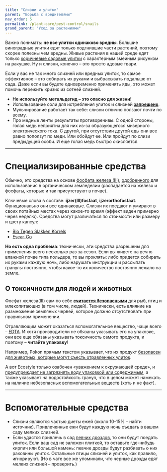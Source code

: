 ```yaml
---
title: "Слизни и улитки"
parent: "Борьба с вредителями"
nav_order: 5
permalink: /plant-care/pest-control/snails
grand_parent: "Уход за растениями"
---
```


Важно понимать: **не все улитки одинаково вредны**. Большие виноградные улитки едят только подгнившие части растений, поэтому скорее полезны чем вредны. Живые растения в нашей среде едят только [коричневые садовые улитки](https://nl.wikipedia.org/wiki/Segrijnslak) с характерным змеиным рисунком на ракушке. Ну и слизни, конечно – это просто адовые твари.

Если у вас не так много слизней или вредных улиток, то самое эффективное – это собирать их руками и выбрасывать подальше от сада. Даже если вы будете одновременно применять яды, это может помочь пережить кризис из сотней слизней.

- **Не используйте метальдегид – это опасно для жизни!**
- Использование соли для истребления улиток и слизней **[запрещено](https://www.milieucentraal.nl/huis-en-tuin/ongediertebestrijding/bestrijdingsmiddelen-en-het-milieu/)**.
- Мульчирование работает так себе: слизни отлично ползают почти по всему.
- Про медные ленты результаты противоречивы. С одной стороны, голая медь неприятна для них из-за образующегося мизерного электрического тока. С другой, при отсутствии другой еды они все равно поползут по меди. Или обойдут ее. Или пройдут по слизи предыдущей особи. И еще голая медь быстро окисляется.

---

# Специализированные средства

Обычно, это средства на основе [фосфата железа (Ⅲ)](https://ru.wikipedia.org/wiki/%D0%A4%D0%BE%D1%81%D1%84%D0%B0%D1%82_%D0%B6%D0%B5%D0%BB%D0%B5%D0%B7%D0%B0(III)), [одобренного](https://eur-lex.europa.eu/LexUriServ/LexUriServ.do?uri=CONSLEG:2008R0889:20130101:EN:PDF) для использования в органическом земледелии (распадается на железо и фосфаты, которые и так присутствуют в почве). 

Ключевые слова в составе: **ijzer(Ⅲ)fosfaat**, **ijzerorthofosfaat**. Функционально они все одинаковые. Слизни их поедают и умирают в своих потайных местах через какое-то время (эффект виден примерно через неделю). Средства могут различаться по стоимости или размеру и цвету капсул:

- [Bio Tegen Slakken Korrels](https://www.pokon.nl/producten/item/pokon-tegen-slakken-korrels-450-gr/)
- [Escar-Go](https://www.ecostyle.nl/c/problemen-en-plagen/escar-go)

**Но есть одна проблема**: технически, эти средства разрешены для применения всего несколько раз за сезон. Если вы живете на вечно влажной почве типа польдера, то вы прокляты: либо придется собирать их руками каждую ночь, либо нарушать инструкции и рассыпать гранулы постоянно, чтобы какое-то их количество постоянно лежало на земле.

## О токсичности для людей и животных

Фосфат железа(Ⅲ) сам по себе **[считается безопасными](https://www3.epa.gov/pesticides/chem_search/reg_actions/registration/fs_PC-034903_01-Mar-01.pdf)** для рыб, птиц и млекопитающих (в том числе, людей). Технически, есть влияние на размножение земляных червей, которое должно отсутствовать при правильном применении.

Отравляющим может оказаться вспомогательное вещество, чаще всего – [EDTA](https://ru.wikipedia.org/wiki/%D0%AD%D1%82%D0%B8%D0%BB%D0%B5%D0%BD%D0%B4%D0%B8%D0%B0%D0%BC%D0%B8%D0%BD%D1%82%D0%B5%D1%82%D1%80%D0%B0%D1%83%D0%BA%D1%81%D1%83%D1%81%D0%BD%D0%B0%D1%8F_%D0%BA%D0%B8%D1%81%D0%BB%D0%BE%D1%82%D0%B0). И хотя производители не обязаны указывать его на упаковке, они все еще обязаны указывать токсичность самого продукта, и поэтому – **читайте упаковку**!

Например, Pokon прямым текстом указывает, что их продукт [безопасен для животных, которые могут съесть отравленных улиток](https://www.pokon.nl/producten/item/pokon-tegen-slakken-korrels-450-gr/#:~:text=Huisdieren%2C%20vogels%20en%20egels%20ondervinden%20geen%20schade%20van%20het%20eten%20van%20deze%20dode%20slakken.).

А вот Ecostyle только озабочен «уважением к окружающей среде», и [предупреждает не загрязнять воду упаковкой или содержимым](https://ecostyle.nl/product/escar-go?size=200-g#:~:text=SP1%20Zorg%20ervoor%20dat%20u%20met%20het%20product%20of%20zijn%20verpakking%20geen%20water%20verontreinigt.), а также указывает на водостойкость гранул, что в целом может намекать на наличие небезопасных вспомогательных веществ (хоть и не факт).

---

# Вспомогательные средства

- Слизни являются частью диеты ежей (около 10-15% – найти источник). Привлеченные ежи будут каждую ночь съедать в вашем саду мелких слизней.
- Если удастся привлечь в сад [певчих дроздов](https://ru.wikipedia.org/wiki/%D0%9F%D0%B5%D0%B2%D1%87%D0%B8%D0%B9_%D0%B4%D1%80%D0%BE%D0%B7%D0%B4), то они будут поедать улиток. Если ваш сад не заложен плиткой, то оставьте где-нибудь кирпич или большой камень: певчие дрозды будут разбивать о них раковины улиток. Остальные птицы слизней и улиток, как правило, игнорируют. (Но в чате все же упоминали, что черные дрозды едят мелких слизней – проверить.)
